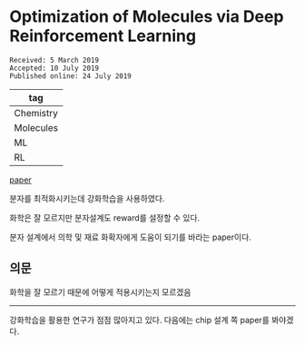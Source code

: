 # Optimization of Molecules via Deep Reinforcement Learning

```
Received: 5 March 2019
Accepted: 10 July 2019 
Published online: 24 July 2019
```

|tag|
|------|
|Chemistry|
|Molecules|
|ML|
|RL|

[paper](https://www.nature.com/articles/s41598-019-47148-x.pdf)  

분자를 최적화시키는데 강화학습을 사용하였다.

화학은 잘 모르지만 분자설계도 reward를 설정할 수 있다.

분자 설계에서 의학 및 재료 화확자에게 도움이 되기를 바라는 paper이다. 

## 의문
화학을 잘 모르기 때문에 어떻게 적용시키는지 모르겠음


-----

강화학습을 활용한 연구가 점점 많아지고 있다. 다음에는 chip 설계 쪽 paper를 봐야겠다.